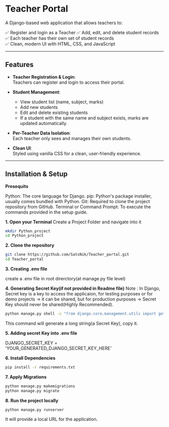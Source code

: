 # Teacher Portal

A Django-based web application that allows teachers to:

✅ Register and login as a Teacher
✅ Add, edit, and delete student records  
✅ Each teacher has their own set of student records  
✅ Clean, modern UI with HTML, CSS, and JavaScript

---

## Features

- **Teacher Registration & Login**:  
  Teachers can register and login to access their portal.

- **Student Management**:  
  - View student list (name, subject, marks)  
  - Add new students  
  - Edit and delete existing students  
  - If a student with the same name and subject exists, marks are updated automatically.

- **Per-Teacher Data Isolation**:  
  Each teacher only sees and manages their own students.

- **Clean UI**:  
  Styled using vanilla CSS for a clean, user-friendly experience.

---

## Installation & Setup
**Presequits**

Python: The core language for Django.
pip: Python's package installer, usually comes bundled with Python.
Git: Required to clone the project repository from GitHub.
Terminal or Command Prompt: To execute the commands provided in the setup guide.

**1. Open your Terminal**
Create a Project Folder and navigate into it
```bash
mkdir Python_project
cd Python_project
```
**2. Clone the repository**  
```bash
git clone https://github.com/SatsNik/Teacher_portal.git
cd Teacher_portal
```
**3. Creating .env file**

create a .env file in root direrctory(at manage.py file level)

**4. Generating Secret Key(if not provided in Readme file)**
Note : In Django, Secret key is a key to access the applicaion, for testing purposes or for demo projects -> it can be shared, but for production purposes -> Secret Key should never be shared(Highly Recommended).
```bash
python manage.py shell -c "from django.core.management.utils import get_random_secret_key; print(get_random_secret_key())"
```
This command will generate a long string(a Secret Key), copy it.

**5. Adding secret Key into .env file**

DJANGO_SECRET_KEY = 'YOUR_GENERATED_DJANGO_SECRET_KEY_HERE'

**6. Install Dependencies**
```bash
pip install -r requirements.txt
```

**7. Apply Migrations**
```bash
python manage.py makemigrations
python manage.py migrate
```

**8. Run the project locally**
```bash
python manage.py runserver
```
It will provide a local URL for the application.
